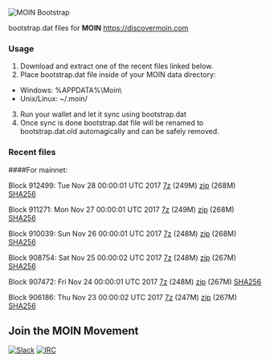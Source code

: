 ![MOIN Bootstrap](https://i.imgur.com/KjM1jMp.jpg)

bootstrap.dat files for **MOIN** https://discovermoin.com

### Usage

1. Download and extract one of the recent files linked below.
2. Place bootstrap.dat file inside of your MOIN data directory:
 - Windows: %APPDATA%\Moin\
 - Unix/Linux: ~/.moin/
3. Run your wallet and let it sync using bootstrap.dat
4. Once sync is done bootstrap.dat file will be renamed to bootstrap.dat.old automagically and can be safely removed.


### Recent files

####For mainnet:

Block 912499: Tue Nov 28 00:00:01 UTC 2017 [7z](https://transfer.sh/iGc3G/bootstrap.dat.20171128.7z) (249M) [zip](https://transfer.sh/sgfo0/bootstrap.dat.20171128.zip) (268M) [SHA256](https://transfer.sh/Ldx3D/sha256.txt)

Block 911271: Mon Nov 27 00:00:01 UTC 2017 [7z](https://transfer.sh/2HYBK/bootstrap.dat.20171127.7z) (249M) [zip](https://transfer.sh/1e1Zm/bootstrap.dat.20171127.zip) (268M) [SHA256](https://transfer.sh/23oRp/sha256.txt)

Block 910039: Sun Nov 26 00:00:01 UTC 2017 [7z](https://transfer.sh/9uTMQ/bootstrap.dat.20171126.7z) (248M) [zip](https://transfer.sh/SI6zV/bootstrap.dat.20171126.zip) (268M) [SHA256](https://transfer.sh/HCndC/sha256.txt)

Block 908754: Sat Nov 25 00:00:02 UTC 2017 [7z](https://transfer.sh/7izsQ/bootstrap.dat.20171125.7z) (248M) [zip](https://transfer.sh/AW1dE/bootstrap.dat.20171125.zip) (267M) [SHA256](https://transfer.sh/1mLWe/sha256.txt)

Block 907472: Fri Nov 24 00:00:01 UTC 2017 [7z](https://transfer.sh/Oj84s/bootstrap.dat.20171124.7z) (248M) [zip](https://transfer.sh/Tejet/bootstrap.dat.20171124.zip) (267M) [SHA256](https://transfer.sh/INhaG/sha256.txt)

Block 906186: Thu Nov 23 00:00:02 UTC 2017 [7z](https://transfer.sh/oopxi/bootstrap.dat.20171123.7z) (247M) [zip](https://transfer.sh/UCBTp/bootstrap.dat.20171123.zip) (267M) [SHA256](https://transfer.sh/3UoYV/sha256.txt)

## Join the MOIN Movement

[![Slack](https://i.imgur.com/Xy0IEJN.png)](https://discovermoin.herokuapp.com)
[![IRC](http://i.imgur.com/amUnKGQ.png)](https://kiwiirc.com/client/irc.freenode.net/#moin-crypto)
